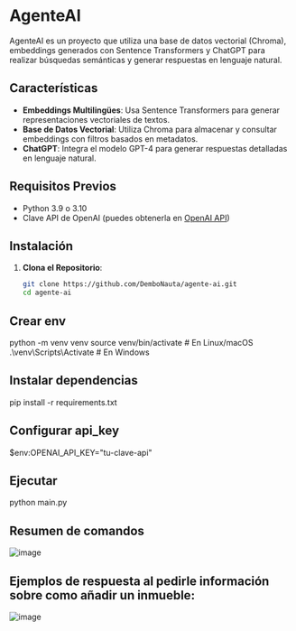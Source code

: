 # AgenteAI

AgenteAI es un proyecto que utiliza una base de datos vectorial (Chroma), embeddings generados con Sentence Transformers y ChatGPT para realizar búsquedas semánticas y generar respuestas en lenguaje natural.

## Características

- **Embeddings Multilingües**: Usa Sentence Transformers para generar representaciones vectoriales de textos.
- **Base de Datos Vectorial**: Utiliza Chroma para almacenar y consultar embeddings con filtros basados en metadatos.
- **ChatGPT**: Integra el modelo GPT-4 para generar respuestas detalladas en lenguaje natural.

## Requisitos Previos

- Python 3.9 o 3.10
- Clave API de OpenAI (puedes obtenerla en [OpenAI API](https://platform.openai.com/account/api-keys))

## Instalación

1. **Clona el Repositorio**:
   ```bash
   git clone https://github.com/DemboNauta/agente-ai.git
   cd agente-ai


## Crear env

python -m venv venv
source venv/bin/activate  # En Linux/macOS
.\venv\Scripts\Activate   # En Windows

## Instalar dependencias
pip install -r requirements.txt

## Configurar api_key

$env:OPENAI_API_KEY="tu-clave-api"

## Ejecutar
python main.py

## Resumen de comandos

![image](https://github.com/user-attachments/assets/9b62a367-1bb9-4ea6-abdd-4646cd1605f1)


## Ejemplos de respuesta al pedirle información sobre como añadir un inmueble:

![image](https://github.com/user-attachments/assets/fe62451e-aa0d-417d-8fdf-0267bfe14519)



